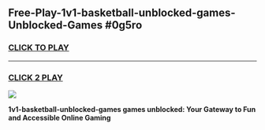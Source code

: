 
## Free-Play-1v1-basketball-unblocked-games-Unblocked-Games #0g5ro
<h3>
<a href="https://news.freeplayer.one?title=1v1-basketball-unblocked-games&ref=8M">CLICK TO PLAY</a></h3>
<hr>

<h3>
<a href="https://news.freeplayer.one?title=1v1-basketball-unblocked-games&ref=8M">CLICK 2 PLAY</a>
  
</h3>

<a href="https://news.freeplayer.one?title=1v1-basketball-unblocked-games&ref=8M"><img src="https://clearcache.store/games.png"></a>


**1v1-basketball-unblocked-games games unblocked: Your Gateway to Fun and Accessible Online Gaming**
